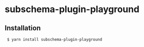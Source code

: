 subschema-plugin-playground
===

## Installation
```sh
 $ yarn install subschema-plugin-playground
```

